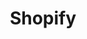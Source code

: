 ---
title: "Shopify"
seoTitle: "Shopify integration"
seoDescription: "Here’s how Shopify works with your applications to streamline your workflow."
summary: "Start selling today with a purpose-built and fast growing e-commerce platform that’s quick to launch and easy to use."
lead: "Stock2Shop can integrate Shopify with many ERP / Accounting and logistic applications, here is how we can help you automate your business"
image: "/uploads/logo-platform-shopify.png"
imageAlt: shopify logo
type: "source"
source: "shopify"
tags: ["channel"]
aliases:
    - /integrations/shopify/
---